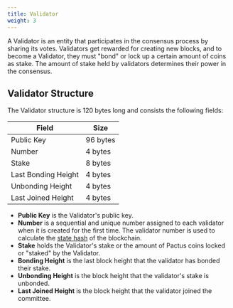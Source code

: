 ```yaml
---
title: Validator
weight: 3
---
```


A Validator is an entity that participates in the consensus process by sharing its votes.
Validators get rewarded for creating new blocks, and to become a Validator,
they must "bond" or lock up a certain amount of coins as stake.
The amount of stake held by validators determines their power in the consensus.

## Validator Structure

The Validator structure is 120 bytes long and consists the following fields:

| Field               | Size     |
| ------------------- | -------- |
| Public Key          | 96 bytes |
| Number              | 4 bytes  |
| Stake               | 8 bytes  |
| Last Bonding Height | 4 bytes  |
| Unbonding Height    | 4 bytes  |
| Last Joined Height  | 4 bytes  |

- **Public Key** is the Validator's public key.
- **Number** is a sequential and unique number assigned to each validator when it is created for the first time.
  The validator number is used to calculate the [state hash](/docs/concepts/blockchain/state-hash) of the blockchain.
- **Stake** holds the Validator's stake or the amount of Pactus coins locked or "staked" by the Validator.
- **Bonding Height** is the last block height that the validator has bonded their stake.
- **Unbonding Height** is the block height that the validator's stake is unbonded.
- **Last Joined Height** is the block height that the validator joined the committee.
